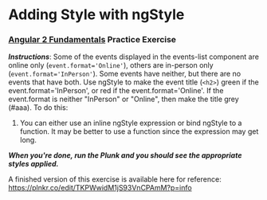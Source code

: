 # Adding Style with ngStyle
### [Angular 2 Fundamentals](https://app.pluralsight.com/courses/angular2-fundamentals) Practice Exercise

**_Instructions_**: Some of the events displayed in the events-list component are online only (`event.format='Online'`), 
others are in-person only (`event.format='InPerson'`). Some events have neither, but there are no events that have both. 
Use ngStyle to make the event title (`<h2>`) green if the event.format='InPerson', or red if the event.format='Online'. 
If the event.format is neither "InPerson" or "Online", then make the title grey (#aaa). To do this: 

1. You can either use an inline ngStyle expression or bind ngStyle to a function. It may be better to use a function since
   the expression may get long.

**_When you're done, run the Plunk and you should see the appropriate styles applied._**

A finished version of this exercise is available here for reference: https://plnkr.co/edit/TKPWwidM1jS93VnCPAmM?p=info
